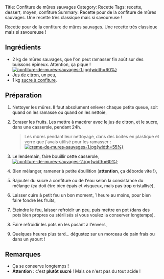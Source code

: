Title: Confiture de mûres sauvages
Category: Recette
Tags: recette, dessert, moyen, confiture
Summary: Recette pour de la confiture de mûres sauvages. Une recette très classique mais si savoureuse !

Recette pour de la confiture de mûres sauvages. Une recette très classique mais si savoureuse !

## Ingrédients
- 2 kg de mûres sauvages, que l'on peut ramasser fin août sur des buissons épineux. Attention, ça pique !<br>
  [![confiture-de-mures-sauvages-1.jpg]({filename}images/confiture-de-mures-sauvages-1.jpg){width=60%}]({filename}images/confiture-de-mures-sauvages-1.jpg)<br>
- [Jus de citron](https://fr.wikipedia.org/wiki/Citron), un peu,
- 1 kg [sucre à confiture](https://fr.wikipedia.org/wiki/Sucre%20a%20confiture).

## Préparation
1. Nettoyer les mûres. Il faut absolument enlever chaque petite queue, soit quand on les ramasse ou quand on les nettoie,
2. Écraser les fruits. Les mettre à macérer avec le jus de citron, et le sucre, dans une casserole, pendant 24h.
    > Les mûres pendant leur nettoyage, dans des boites en plastique et verre que j'avais utilisé pour les ramasser :<br>
    > [![creme-de-mures-sauvages-1.jpg]({filename}images/creme-de-mures-sauvages-1.jpg){width=55%}]({filename}images/creme-de-mures-sauvages-1.jpg)<br>

3. Le lendemain, faire bouillir cette casserole,<br>
   [![confiture-de-mures-sauvages-2.jpg]({filename}images/confiture-de-mures-sauvages-2.jpg){width=60%}]({filename}images/confiture-de-mures-sauvages-2.jpg)<br>
4. Bien mélanger, ramener à petite ébullition (**attention**, ça déborde vite !),
5. Rajouter du sucre à confiture ou de l'eau selon la consistance du mélange (ça doit être bien épais et visqueux, mais pas trop cristallisé),
6. Laisser cuire à petit feu un bon moment, 1 heure au moins, pour bien faire fondre les fruits,
7. Éteindre le feu, laisser refroidir un peu, puis mettre en pot (dans des pots bien propres ou stérilisés si vous voulez la conserver longtemps),
8. Faire refroidir les pots en les posant à l'envers,
9. Quelques heures plus tard... dégustez sur un morceau de pain frais ou dans un yaourt !

## Remarques
- Ça se conserve longtemps !
- **Attention** : c'est **plutôt sucré** ! Mais ce n'est pas du tout acide !
